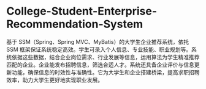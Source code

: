 # College-Student-Enterprise-Recommendation-System
基于 SSM（Spring、Spring MVC、MyBatis）的大学生企业推荐系统，依托 SSM 框架保证系统稳定高效。学生可录入个人信息、专业技能、职业规划等。系统依据这些数据，结合企业岗位需求、行业发展等信息，运用算法为学生精准推荐匹配的企业。企业能发布招聘信息，筛选合适人才。系统还具备企业评价与信息更新功能，确保信息的时效性与准确性。它为大学生和企业搭建桥梁，提高求职招聘效率，助力大学生更好地实现职业发展。 
